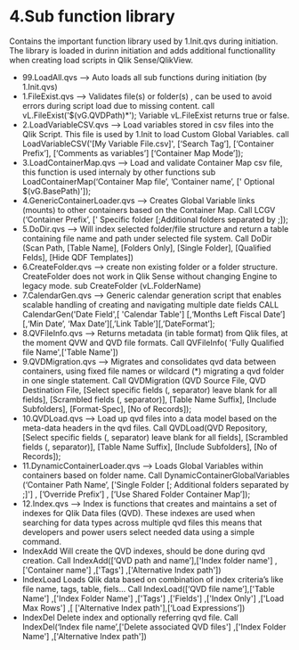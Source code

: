 # 4.Sub function library

Contains the important function library used by 1.Init.qvs during initiation. The library is loaded in durinn initiation and adds additional functionallity when creating load scripts in Qlik Sense/QlikView.

- 99.LoadAll.qvs --> Auto loads all sub functions during initiation (by 1.Init.qvs)
- 1.FileExist.qvs --> Validates file(s) or folder(s) , can be used to avoid errors during script load due to missing content.
call vL.FileExist('$(vG.QVDPath)\*'); Variable vL.FileExist returns true or false.
- 2.LoadVariableCSV.qvs --> Load variables stored in csv files into the Qlik Script. This file is used by 1.Init to load Custom Global Variables.
call LoadVariableCSV('[My Variable File.csv]', [‘Search Tag’], [‘Container Prefix’], [‘Comments as variables’] [‘Container Map Mode’]);
- 3.LoadContainerMap.qvs --> Load and validate Container Map csv file, this function is used internaly by other functions
sub LoadContainerMap(‘Container Map file’, ’Container name’, [' Optional $(vG.BasePath)']);
- 4.GenericContainerLoader.qvs --> Creates Global Variable links (mounts) to other containers based on the Container Map.
Call LCGV (‘Container Prefix’, [' Specific folder [;Additional folders separated by ;]);
- 5.DoDir.qvs --> Will index selected folder/file structure and return a table containing file name and path under selected file system.
Call DoDir (Scan Path, [Table Name], [Folders Only], [Single Folder], [Qualified Felds], [Hide QDF Templates])
- 6.CreateFolder.qvs --> create non existing folder or a folder structure. CreateFolder does not work in Qlik Sense without changing Engine to legacy mode.
sub CreateFolder (vL.FolderName)
- 7.CalendarGen.qvs --> Generic calendar generation script that enables scalable handling of creating and navigating multiple date fields
CALL CalendarGen('Date Field',[ 'Calendar Table'] [,‘Months Left Fiscal Date’] [,‘Min Date’, ‘Max Date’][,’Link Table’][,’DateFormat’]; 
- 8.QVFileInfo.qvs --> Returns metadata (in table format) from Qlik files, at the moment QVW and QVD file formats. 
Call QVFileInfo( 'Fully Qualified file Name',['Table Name'])
- 9.QVDMigration.qvs --> Migrates and consolidates qvd data between containers, using fixed file names or wildcard (*) migrating a qvd folder in one single statement. 
Call QVDMigration (QVD Source File, QVD Destination File, [Select specific fields (, separator) leave blank for all fields], [Scrambled fields (, separator)], [Table Name Suffix], [Include Subfolders], [Format-Spec], [No of Records]);
- 10.QVDLoad.qvs --> Load up qvd files into a data model based on the meta-data headers in the qvd files.
Call QVDLoad(QVD Repository, [Select specific fields (, separator) leave blank for all fields], [Scrambled fields (, separator)], [Table Name Suffix], [Include Subfolders], [No of Records]);
- 11.DynamicContainerLoader.qvs --> Loads Global Variables within containers based on folder name.
Call DynamicContainerGlobalVariables (‘Container Path Name’, ['Single Folder [; Additional folders separated by ;]'] , [’Override Prefix’] , [’Use Shared Folder Container Map’]);
- 12.Index.qvs --> Index is functions that creates and maintains a set of indexes for Qlik Data files (QVD). These indexes are used when searching for data types across multiple qvd files this means that developers and power users select needed data using a simple command. 
-	 IndexAdd Will create the QVD indexes, should be done during qvd creation.
Call IndexAdd([‘QVD path and name’],['Index folder name'] ,['Container name'] ,['Tags'] ,['Alternative Index path'])                                                 
-  IndexLoad Loads Qlik data based on combination of index criteria’s like file name, tags, table, fiels…
Call IndexLoad([‘QVD file name’],['Table Name'] ,['Index Folder Name'] ,['Tags'] ,['Fields'] ,['Index Only'] ,['Load Max Rows'] ,[ ['Alternative Index path'],[‘Load Expressions’])                                                 
-	IndexDel Delete index and optionally referring qvd file.
Call IndexDel(‘Index file name’,['Delete associated QVD files'] ,['Index Folder Name'] ,['Alternative Index path'])
